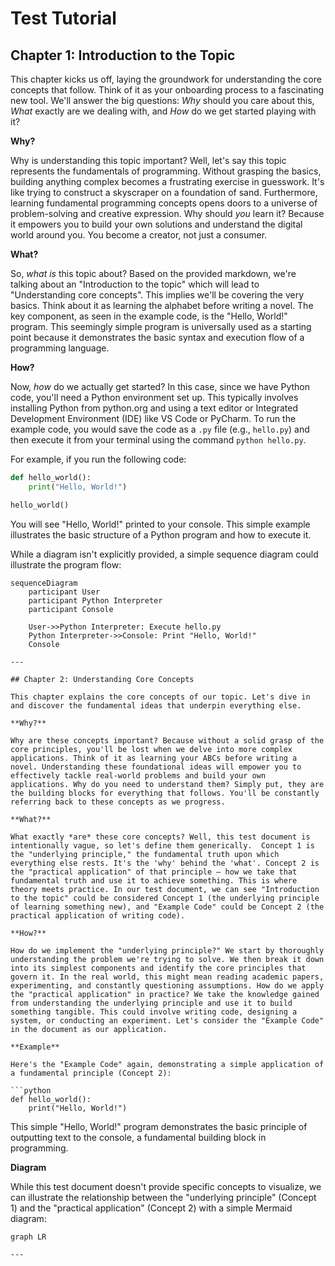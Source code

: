 # Test Tutorial

## Chapter 1: Introduction to the Topic

This chapter kicks us off, laying the groundwork for understanding the core concepts that follow. Think of it as your onboarding process to a fascinating new tool. We'll answer the big questions: *Why* should you care about this, *What* exactly are we dealing with, and *How* do we get started playing with it?

**Why?**

Why is understanding this topic important? Well, let's say this topic represents the fundamentals of programming. Without grasping the basics, building anything complex becomes a frustrating exercise in guesswork. It's like trying to construct a skyscraper on a foundation of sand. Furthermore, learning fundamental programming concepts opens doors to a universe of problem-solving and creative expression. Why should *you* learn it? Because it empowers you to build your own solutions and understand the digital world around you. You become a creator, not just a consumer.

**What?**

So, *what* *is* this topic about? Based on the provided markdown, we're talking about an "Introduction to the topic" which will lead to "Understanding core concepts". This implies we'll be covering the very basics. Think about it as learning the alphabet before writing a novel. The key component, as seen in the example code, is the "Hello, World!" program. This seemingly simple program is universally used as a starting point because it demonstrates the basic syntax and execution flow of a programming language.

**How?**

Now, *how* do we actually get started? In this case, since we have Python code, you'll need a Python environment set up. This typically involves installing Python from python.org and using a text editor or Integrated Development Environment (IDE) like VS Code or PyCharm. To run the example code, you would save the code as a `.py` file (e.g., `hello.py`) and then execute it from your terminal using the command `python hello.py`.

For example, if you run the following code:

```python
def hello_world():
    print("Hello, World!")

hello_world()
```

You will see "Hello, World!" printed to your console. This simple example illustrates the basic structure of a Python program and how to execute it.

While a diagram isn't explicitly provided, a simple sequence diagram could illustrate the program flow:

```mermaid
sequenceDiagram
    participant User
    participant Python Interpreter
    participant Console

    User->>Python Interpreter: Execute hello.py
    Python Interpreter->>Console: Print "Hello, World!"
    Console

---

## Chapter 2: Understanding Core Concepts

This chapter explains the core concepts of our topic. Let's dive in and discover the fundamental ideas that underpin everything else.

**Why?**

Why are these concepts important? Because without a solid grasp of the core principles, you'll be lost when we delve into more complex applications. Think of it as learning your ABCs before writing a novel. Understanding these foundational ideas will empower you to effectively tackle real-world problems and build your own applications. Why do you need to understand them? Simply put, they are the building blocks for everything that follows. You'll be constantly referring back to these concepts as we progress.

**What?**

What exactly *are* these core concepts? Well, this test document is intentionally vague, so let's define them generically.  Concept 1 is the "underlying principle," the fundamental truth upon which everything else rests. It's the 'why' behind the 'what'. Concept 2 is the "practical application" of that principle – how we take that fundamental truth and use it to achieve something. This is where theory meets practice. In our test document, we can see "Introduction to the topic" could be considered Concept 1 (the underlying principle of learning something new), and "Example Code" could be Concept 2 (the practical application of writing code).

**How?**

How do we implement the "underlying principle?" We start by thoroughly understanding the problem we're trying to solve. We then break it down into its simplest components and identify the core principles that govern it. In the real world, this might mean reading academic papers, experimenting, and constantly questioning assumptions. How do we apply the "practical application" in practice? We take the knowledge gained from understanding the underlying principle and use it to build something tangible. This could involve writing code, designing a system, or conducting an experiment. Let's consider the "Example Code" in the document as our application.

**Example**

Here's the "Example Code" again, demonstrating a simple application of a fundamental principle (Concept 2):

```python
def hello_world():
    print("Hello, World!")
```

This simple "Hello, World!" program demonstrates the basic principle of outputting text to the console, a fundamental building block in programming.

**Diagram**

While this test document doesn't provide specific concepts to visualize, we can illustrate the relationship between the "underlying principle" (Concept 1) and the "practical application" (Concept 2) with a simple Mermaid diagram:

```mermaid
graph LR

---

